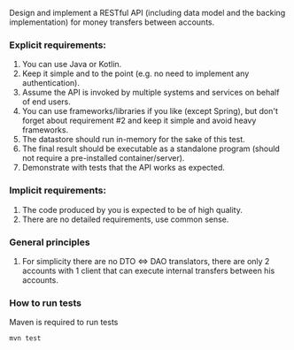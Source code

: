 Design and implement a RESTful API (including data model and the backing implementation) for
money transfers between accounts.
### Explicit requirements:
1. You can use Java or Kotlin.
2. Keep it simple and to the point (e.g. no need to implement any authentication).
3. Assume the API is invoked by multiple systems and services on behalf of end users.
4. You can use frameworks/libraries if you like (except Spring), but don't forget about
requirement #2 and keep it simple and avoid heavy frameworks.
5. The datastore should run in-memory for the sake of this test.
6. The final result should be executable as a standalone program (should not require a
pre-installed container/server).
7. Demonstrate with tests that the API works as expected.
### Implicit requirements:
1. The code produced by you is expected to be of high quality.
2. There are no detailed requirements, use common sense.

### General principles
1. For simplicity there are no DTO <=> DAO translators, there are only 2 accounts with 1 client that can execute internal transfers between his accounts.

### How to run tests
Maven is required to run tests
```
mvn test
```